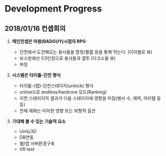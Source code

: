 Development Progress
=======================

2018/01/16 컨셉회의
-----------

1. **메인컨셉은 마왕(BADGUY)시점의 RPG**
	- 던전에서 도전해오는 용사들을 함정/쫄몹 등을 통해 막는다. (디아블로 뷰)
	- 보스방에선 1/3인칭으로 용사들과 결투 (다크소울 뷰)
	- 파밍

2. **시스템은 타이틀-던전 형식**
	- 타이틀-(맵)-던전스테이지(unlock) 형식
	- online으로 endless/hardcore 모드(Ranking)
	- 이전 스테이지의 결과가 다음 스테이지에 영향을 미침(병사 수, 체력, 아이템 등등)
	- 전체 재화는 미미한 영향 또는 외형적 옵션

3. **기대해 볼 수 있는 기술적 요소**
	- Unity3D
	- DB연동
	- 웹/앱 서버환경구축
	- VR test